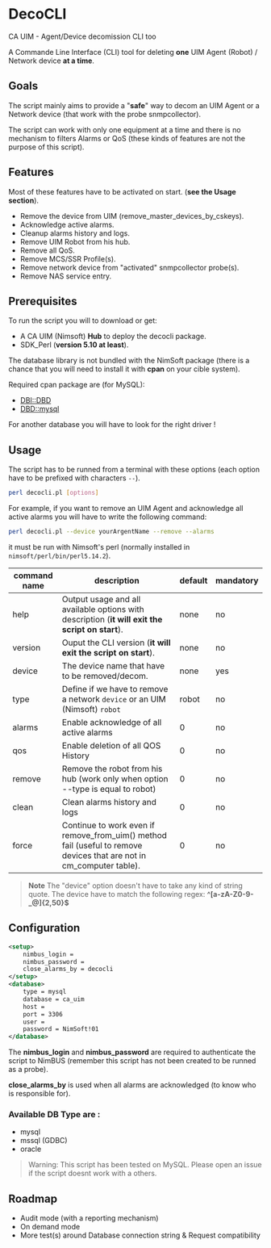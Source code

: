 # DecoCLI
CA UIM - Agent/Device decomission CLI too

A Commande Line Interface (CLI) tool for deleting **one** UIM Agent (Robot) / Network device **at a time**.

## Goals

The script mainly aims to provide a "**safe**" way to decom an UIM Agent or a Network device (that work with the probe snmpcollector).

The script can work with only one equipment at a time and there is no mechanism to filters Alarms or QoS (these kinds of features are not the purpose of this script).

## Features

Most of these features have to be activated on start. (**see the Usage section**).

- Remove the device from UIM (remove_master_devices_by_cskeys).
- Acknowledge active alarms.
- Cleanup alarms history and logs.
- Remove UIM Robot from his hub.
- Remove all QoS.
- Remove MCS/SSR Profile(s).
- Remove network device from "activated" snmpcollector probe(s).
- Remove NAS service entry.

## Prerequisites

To run the script you will to download or get:

- A CA UIM (Nimsoft) **Hub** to deploy the decocli package.
- SDK_Perl (**version 5.10 at least**).

The database library is not bundled with the NimSoft package (there is a chance that you will need to install it with **cpan** on your cible system).

Required cpan package are (for MySQL): 

- [DBI::DBD](http://search.cpan.org/dist/DBI/lib/DBI/DBD.pm)
- [DBD::mysql](http://search.cpan.org/~capttofu/DBD-mysql-4.046/lib/DBD/mysql.pm)

For another database you will have to look for the right driver !

## Usage

The script has to be runned from a terminal with these options (each option have to be prefixed with characters `--`).

```bash
perl decocli.pl [options]
```

For example, if you want to remove an UIM Agent and acknowledge all active alarms you will have to write the following command:

```bash
perl decocli.pl --device yourArgentName --remove --alarms
```

it must be run with Nimsoft's perl (normally installed in `nimsoft/perl/bin/perl5.14.2`).

| command name | description | default | mandatory |
| --- | --- | --- | --- |
| help | Output usage and all available options with description (**it will exit the script on start**). | none | no |
| version | Ouput the CLI version (**it will exit the script on start**). | none | no |
| device | The device name that have to be removed/decom. | none | yes |
| type | Define if we have to remove a network `device` or an UIM (Nimsoft) `robot` | robot | no |
| alarms | Enable acknowledge of all active alarms | 0 | no |
| qos | Enable deletion of all QOS History | 0 | no |
| remove | Remove the robot from his hub (work only when option --type is equal to robot) | 0 | no |
| clean | Clean alarms history and logs | 0 | no |
| force | Continue to work even if remove_from_uim() method fail (useful to remove devices that are not in cm_computer table). | 0 | no |

> **Note** The "device" option doesn't have to take any kind of string quote. The device have to match the following regex: **^[a-zA-Z0-9-_@]{2,50}$**

## Configuration

```xml
<setup>
    nimbus_login =
    nimbus_password = 
    close_alarms_by = decocli
</setup>
<database>
    type = mysql
    database = ca_uim
    host = 
    port = 3306
    user = 
    password = NimSoft!01
</database>
```

The **nimbus_login** and **nimbus_password** are required to authenticate the script to NimBUS (remember this script has not been created to be runned as a probe).

**close_alarms_by** is used when all alarms are acknowledged (to know who is responsible for).

### Available DB Type are :

- mysql
- mssql (GDBC)
- oracle

> Warning: This script has been tested on MySQL. Please open an issue if the script doesnt work with a others.


## Roadmap

- Audit mode (with a reporting mechanism)
- On demand mode
- More test(s) around Database connection string & Request compatibility